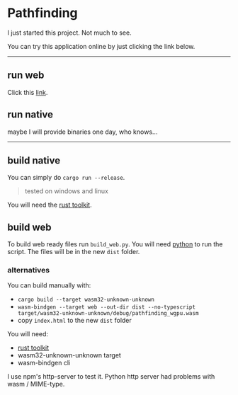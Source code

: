 # Pathfinding
I just started this project. Not much to see.

You can try this application online by just clicking the link below.

---
## run web
Click this [link](https://askeladd123.github.io/pathfinding-wgpu/).

## run native
maybe I will provide binaries one day, who knows...

---
## build native
You can simply do `cargo run --release`.
> tested on windows and linux

You will need the [rust toolkit](https://www.rust-lang.org/tools/install).

## build web
To build web ready files run `build_web.py`. You will need [python](https://www.python.org/downloads/) to run the script. The files will be in the new `dist` folder.

### alternatives
You can build manually with:
- `cargo build --target wasm32-unknown-unknown`
- `wasm-bindgen --target web --out-dir dist --no-typescript target/wasm32-unknown-unknown/debug/pathfinding_wgpu.wasm`
- copy `index.html` to the new `dist` folder

You will need:
- [rust toolkit](https://www.rust-lang.org/tools/install)
- wasm32-unknown-unknown target
- wasm-bindgen cli

I use npm's http-server to test it. Python http server had problems with wasm / MIME-type.